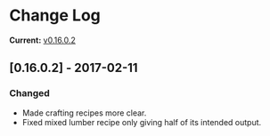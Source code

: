 # Change Log

**Current:** [v0.16.0.2](https://github.com/Qwynn/PlusPlusAddon/releases/tag/v0.16.0.2)

## [0.16.0.2] - 2017-02-11
### Changed
- Made crafting recipes more clear.
- Fixed mixed lumber recipe only giving half of its intended output.
